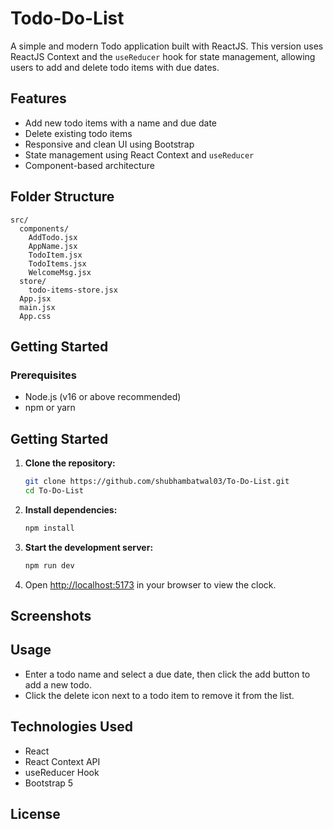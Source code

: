 # Todo-Do-List

A simple and modern Todo application built with ReactJS. This version uses ReactJS Context and the `useReducer` hook for state management, allowing users to add and delete todo items with due dates.

## Features

- Add new todo items with a name and due date
- Delete existing todo items
- Responsive and clean UI using Bootstrap
- State management using React Context and `useReducer`
- Component-based architecture

## Folder Structure

```
src/
  components/
    AddTodo.jsx
    AppName.jsx
    TodoItem.jsx
    TodoItems.jsx
    WelcomeMsg.jsx
  store/
    todo-items-store.jsx
  App.jsx
  main.jsx
  App.css
```

## Getting Started

### Prerequisites

- Node.js (v16 or above recommended)
- npm or yarn

## Getting Started

1. **Clone the repository:**
   ```bash
   git clone https://github.com/shubhambatwal03/To-Do-List.git
   cd To-Do-List
   ```

2. **Install dependencies:**
   ```bash
   npm install
   ```

3. **Start the development server:**
   ```bash
   npm run dev
   ```

4. Open [http://localhost:5173](http://localhost:5173) in your browser to view the clock.

## Screenshots


## Usage

- Enter a todo name and select a due date, then click the add button to add a new todo.
- Click the delete icon next to a todo item to remove it from the list.

## Technologies Used

- React
- React Context API
- useReducer Hook
- Bootstrap 5

## License
